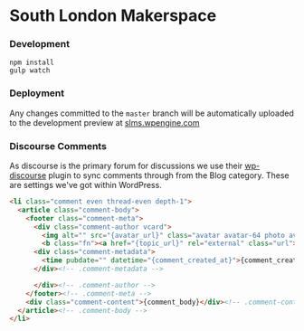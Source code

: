 South London Makerspace
=======================

### Development

```
npm install
gulp watch
```

### Deployment

Any changes committed to the `master` branch will be automatically uploaded to the development preview at [slms.wpengine.com](slms.wpengine.com)

### Discourse Comments

As discourse is the primary forum for discussions we use their [wp-discourse](https://github.com/discourse/wp-discourse) plugin to sync comments through from the Blog category. These are settings we've got within WordPress.

```html
<li class="comment even thread-even depth-1">
  <article class="comment-body">
    <footer class="comment-meta">
      <div class="comment-author vcard">
        <img alt="" src="{avatar_url}" class="avatar avatar-64 photo avatar-default" height="45" width="45">
        <b class="fn"><a href="{topic_url}" rel="external" class="url">{username}</a></b>
      <div class="comment-metadata">
        <time pubdate="" datetime="{comment_created_at}">{comment_created_at}</time>
      </div><!-- .comment-metadata -->

      </div><!-- .comment-author -->
    </footer><!-- .comment-meta -->
    <div class="comment-content">{comment_body}</div><!-- .comment-content -->
  </article><!-- .comment-body -->
</li>
```